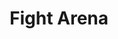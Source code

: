 ---
type: "project"
imgName: "fight-arena.png"
path: "/portfolio/fight-arena"
title: "Fight Arena"
description: "Pour pouvoir jouer il faut créer un compte. On peut ensuite créer un combattant, l'équiper avec quelques objets afin de le faire combattre contre un combattant aléatoire appartenant à un autre joueur. Le nombre de victoires et de défaites est enregistré ainsi que l'historique du combat. On peut également visualiser le palmarés des meilleurs combattants. NB: Le jeu n'est pas réellement fun en soi, c'était davantage pour me remettre sur Ruby on Rails après avoir fait un grand détour par javascript, react et node.js"
concept: "Mini jeu de combat créé dans le contexte d'un test technique pour l'entreprise Captain Contrat"
githubLink: "https://github.com/orohellec/captain-contrat-test"
prodLink: "https://fight-world-arena.herokuapp.com"
stack: "HTML CSS,Ruby on Rails,Rspec,Heroku"
---